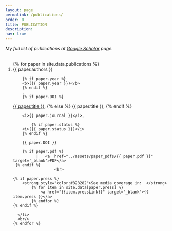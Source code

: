 ```yaml
---
layout: page
permalink: /publications/
order: 0
title: PUBLICATION
description: 
nav: true
---
```


<i>My full list of publications at <a href="https://scholar.google.com/citations?user=VXyy2EwAAAAJ&hl=en" target="_blank">Google Scholar</a> page. </i>
<br>
<br>

<ol reversed="">
    {% for paper in site.data.publications %}
      <li>
       {{ paper.authors }}
		
		{% if paper.year %}
        <b>({{ paper.year }})</b>
		{% endif %}
		.
		{% if paper.DOI %}
 <a href="{{ paper.DOI }}" target='_blank'>{{ paper.title }}</a>,
 {% else %}
        {{ paper.title }},
		{% endif %}
		
        <i>{{ paper.journal }}</i>,

        	{% if paper.status %}
        <i>({{ paper.status }})</i>
		{% endif %}
		
	    {{ paper.DOI }}
       
        {% if paper.pdf %}
              |   <a  href="../assets/paper_pdfs/{{ paper.pdf }}" target='_blank'>PDF</a>
     {% endif %}
                      <br>
		      
    {% if paper.press %}
        <strong style="color:#828282">See media coverage in:  </strong>
            {% for item in site.data[paper.press] %}
                <a href="{{item.pressLink}}" target='_blank'>{{ item.press }}</a>
            {% endfor %}
	{% endif %}

      </li>
	  <br/>
    {% endfor %}
  </ol>

<!-- ## Other writing

<ul>
{% for item in site.data.writing %}

      <li>

	{% if item.URL %}
 <a href="{{ item.URL }}" target='_blank'>{{ item.title }}</a>,
 {% else %}
        {{ item.title }},
		{% endif %}

{% if item.authors %}
   {{ item.authors }},
    {% endif %}
    
    <i>{{ item.outlet }}</i>,
   
        {{ item.date }}.
	  </li>	
		
{% endfor %} -->

</ul>